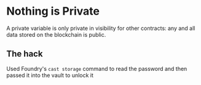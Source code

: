 # Nothing is Private

A private variable is only private in visibility for other contracts: any and all data stored on the blockchain is public.

## The hack

Used Foundry's `cast storage` command to read the password and then passed it into the vault to unlock it
